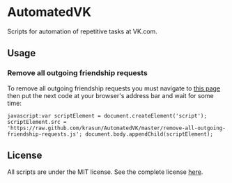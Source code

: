 # AutomatedVK

Scripts for automation of repetitive tasks at VK.com.

## Usage

### Remove all outgoing friendship requests

To remove all outgoing friendship requests you must navigate to [this page](http://vk.com/friends?section=out_requests) then put the next code at your browser's address bar and wait for some time:

```
javascript:var scriptElement = document.createElement('script'); scriptElement.src = 'https://raw.github.com/krasun/AutomatedVK/master/remove-all-outgoing-friendship-requests.js'; document.body.appendChild(scriptElement);
```

## License

All scripts are under the MIT license. See the complete license [here](LICENSE).
